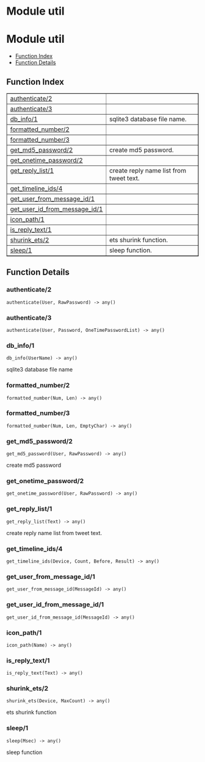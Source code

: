 Module util
===========


<h1>Module util</h1>

* [Function Index](#index)
* [Function Details](#functions)






<h2><a name="index">Function Index</a></h2>



<table width="100%" border="1" cellspacing="0" cellpadding="2" summary="function index"><tr><td valign="top"><a href="#authenticate-2">authenticate/2</a></td><td></td></tr><tr><td valign="top"><a href="#authenticate-3">authenticate/3</a></td><td></td></tr><tr><td valign="top"><a href="#db_info-1">db_info/1</a></td><td>sqlite3 database file name.</td></tr><tr><td valign="top"><a href="#formatted_number-2">formatted_number/2</a></td><td></td></tr><tr><td valign="top"><a href="#formatted_number-3">formatted_number/3</a></td><td></td></tr><tr><td valign="top"><a href="#get_md5_password-2">get_md5_password/2</a></td><td>create md5 password.</td></tr><tr><td valign="top"><a href="#get_onetime_password-2">get_onetime_password/2</a></td><td></td></tr><tr><td valign="top"><a href="#get_reply_list-1">get_reply_list/1</a></td><td>create reply name list from tweet text.</td></tr><tr><td valign="top"><a href="#get_timeline_ids-4">get_timeline_ids/4</a></td><td></td></tr><tr><td valign="top"><a href="#get_user_from_message_id-1">get_user_from_message_id/1</a></td><td></td></tr><tr><td valign="top"><a href="#get_user_id_from_message_id-1">get_user_id_from_message_id/1</a></td><td></td></tr><tr><td valign="top"><a href="#icon_path-1">icon_path/1</a></td><td></td></tr><tr><td valign="top"><a href="#is_reply_text-1">is_reply_text/1</a></td><td></td></tr><tr><td valign="top"><a href="#shurink_ets-2">shurink_ets/2</a></td><td>ets shurink function.</td></tr><tr><td valign="top"><a href="#sleep-1">sleep/1</a></td><td>sleep function.</td></tr></table>




<h2><a name="functions">Function Details</a></h2>


<a name="authenticate-2"></a>

<h3>authenticate/2</h3>





`authenticate(User, RawPassword) -> any()`

<a name="authenticate-3"></a>

<h3>authenticate/3</h3>





`authenticate(User, Password, OneTimePasswordList) -> any()`

<a name="db_info-1"></a>

<h3>db_info/1</h3>





`db_info(UserName) -> any()`



sqlite3 database file name
<a name="formatted_number-2"></a>

<h3>formatted_number/2</h3>





`formatted_number(Num, Len) -> any()`

<a name="formatted_number-3"></a>

<h3>formatted_number/3</h3>





`formatted_number(Num, Len, EmptyChar) -> any()`

<a name="get_md5_password-2"></a>

<h3>get_md5_password/2</h3>





`get_md5_password(User, RawPassword) -> any()`



create md5 password
<a name="get_onetime_password-2"></a>

<h3>get_onetime_password/2</h3>





`get_onetime_password(User, RawPassword) -> any()`

<a name="get_reply_list-1"></a>

<h3>get_reply_list/1</h3>





`get_reply_list(Text) -> any()`



create reply name list from tweet text.
<a name="get_timeline_ids-4"></a>

<h3>get_timeline_ids/4</h3>





`get_timeline_ids(Device, Count, Before, Result) -> any()`

<a name="get_user_from_message_id-1"></a>

<h3>get_user_from_message_id/1</h3>





`get_user_from_message_id(MessageId) -> any()`

<a name="get_user_id_from_message_id-1"></a>

<h3>get_user_id_from_message_id/1</h3>





`get_user_id_from_message_id(MessageId) -> any()`

<a name="icon_path-1"></a>

<h3>icon_path/1</h3>





`icon_path(Name) -> any()`

<a name="is_reply_text-1"></a>

<h3>is_reply_text/1</h3>





`is_reply_text(Text) -> any()`

<a name="shurink_ets-2"></a>

<h3>shurink_ets/2</h3>





`shurink_ets(Device, MaxCount) -> any()`



ets shurink function
<a name="sleep-1"></a>

<h3>sleep/1</h3>





`sleep(Msec) -> any()`



sleep function

